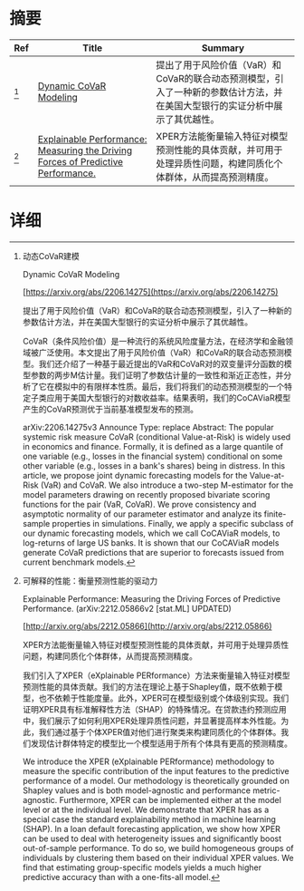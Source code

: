 # 摘要

| Ref | Title | Summary |
| --- | --- | --- |
| [^1] | [Dynamic CoVaR Modeling](https://arxiv.org/abs/2206.14275) | 提出了用于风险价值（VaR）和CoVaR的联合动态预测模型，引入了一种新的参数估计方法，并在美国大型银行的实证分析中展示了其优越性。 |
| [^2] | [Explainable Performance: Measuring the Driving Forces of Predictive Performance.](http://arxiv.org/abs/2212.05866) | XPER方法能衡量输入特征对模型预测性能的具体贡献，并可用于处理异质性问题，构建同质化个体群体，从而提高预测精度。 |

# 详细

[^1]: 动态CoVaR建模

    Dynamic CoVaR Modeling

    [https://arxiv.org/abs/2206.14275](https://arxiv.org/abs/2206.14275)

    提出了用于风险价值（VaR）和CoVaR的联合动态预测模型，引入了一种新的参数估计方法，并在美国大型银行的实证分析中展示了其优越性。

    

    CoVaR（条件风险价值）是一种流行的系统风险度量方法，在经济学和金融领域被广泛使用。本文提出了用于风险价值（VaR）和CoVaR的联合动态预测模型。我们还介绍了一种基于最近提出的VaR和CoVaR对的双变量评分函数的模型参数的两步M估计量。我们证明了参数估计量的一致性和渐近正态性，并分析了它在模拟中的有限样本性质。最后，我们将我们的动态预测模型的一个特定子类应用于美国大型银行的对数收益率。结果表明，我们的CoCAViaR模型产生的CoVaR预测优于当前基准模型发布的预测。

    arXiv:2206.14275v3 Announce Type: replace  Abstract: The popular systemic risk measure CoVaR (conditional Value-at-Risk) is widely used in economics and finance. Formally, it is defined as a large quantile of one variable (e.g., losses in the financial system) conditional on some other variable (e.g., losses in a bank's shares) being in distress. In this article, we propose joint dynamic forecasting models for the Value-at-Risk (VaR) and CoVaR. We also introduce a two-step M-estimator for the model parameters drawing on recently proposed bivariate scoring functions for the pair (VaR, CoVaR). We prove consistency and asymptotic normality of our parameter estimator and analyze its finite-sample properties in simulations. Finally, we apply a specific subclass of our dynamic forecasting models, which we call CoCAViaR models, to log-returns of large US banks. It is shown that our CoCAViaR models generate CoVaR predictions that are superior to forecasts issued from current benchmark models.
    
[^2]: 可解释的性能：衡量预测性能的驱动力

    Explainable Performance: Measuring the Driving Forces of Predictive Performance. (arXiv:2212.05866v2 [stat.ML] UPDATED)

    [http://arxiv.org/abs/2212.05866](http://arxiv.org/abs/2212.05866)

    XPER方法能衡量输入特征对模型预测性能的具体贡献，并可用于处理异质性问题，构建同质化个体群体，从而提高预测精度。

    

    我们引入了XPER（eXplainable PERformance）方法来衡量输入特征对模型预测性能的具体贡献。我们的方法在理论上基于Shapley值，既不依赖于模型，也不依赖于性能度量。此外，XPER可在模型级别或个体级别实现。我们证明XPER具有标准解释性方法（SHAP）的特殊情况。在贷款违约预测应用中，我们展示了如何利用XPER处理异质性问题，并显著提高样本外性能。为此，我们通过基于个体XPER值对他们进行聚类来构建同质化的个体群体。我们发现估计群体特定的模型比一个模型适用于所有个体具有更高的预测精度。

    We introduce the XPER (eXplainable PERformance) methodology to measure the specific contribution of the input features to the predictive performance of a model. Our methodology is theoretically grounded on Shapley values and is both model-agnostic and performance metric-agnostic. Furthermore, XPER can be implemented either at the model level or at the individual level. We demonstrate that XPER has as a special case the standard explainability method in machine learning (SHAP). In a loan default forecasting application, we show how XPER can be used to deal with heterogeneity issues and significantly boost out-of-sample performance. To do so, we build homogeneous groups of individuals by clustering them based on their individual XPER values. We find that estimating group-specific models yields a much higher predictive accuracy than with a one-fits-all model.
    

